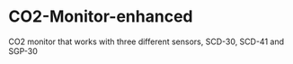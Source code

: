 # CO2-Monitor-enhanced
 CO2 monitor that works with three different sensors, SCD-30, SCD-41 and SGP-30
